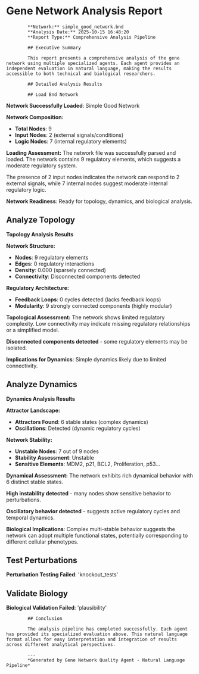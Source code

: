 # Gene Network Analysis Report

            **Network:** simple_good_network.bnd
            **Analysis Date:** 2025-10-15 16:48:20
            **Report Type:** Comprehensive Analysis Pipeline

            ## Executive Summary

            This report presents a comprehensive analysis of the gene network using multiple specialized agents. Each agent provides an independent evaluation in natural language, making the results accessible to both technical and biological researchers.

            ## Detailed Analysis Results

            ## Load Bnd Network
**Network Successfully Loaded**: Simple Good Network

**Network Composition:**
- **Total Nodes**: 9
- **Input Nodes**: 2 (external signals/conditions)
- **Logic Nodes**: 7 (internal regulatory elements)

**Loading Assessment:**
The network file was successfully parsed and loaded. The network contains 9 regulatory elements, which suggests a moderate regulatory system.

The presence of 2 input nodes indicates the network can respond to 2 external signals, while 7 internal nodes suggest moderate internal regulatory logic.

**Network Readiness**: Ready for topology, dynamics, and biological analysis.
## Analyze Topology
**Topology Analysis Results**

**Network Structure:**
- **Nodes**: 9 regulatory elements
- **Edges**: 0 regulatory interactions
- **Density**: 0.000 (sparsely connected)
- **Connectivity**: Disconnected components detected

**Regulatory Architecture:**
- **Feedback Loops**: 0 cycles detected (lacks feedback loops)
- **Modularity**: 9 strongly connected components (highly modular)

**Topological Assessment:**
The network shows limited regulatory complexity. Low connectivity may indicate missing regulatory relationships or a simplified model.

**Disconnected components detected** - some regulatory elements may be isolated.

**Implications for Dynamics**: Simple dynamics likely due to limited connectivity.
## Analyze Dynamics
**Dynamics Analysis Results**

**Attractor Landscape:**
- **Attractors Found**: 6 stable states (complex dynamics)
- **Oscillations**: Detected (dynamic regulatory cycles)

**Network Stability:**
- **Unstable Nodes**: 7 out of 9 nodes
- **Stability Assessment**: Unstable
- **Sensitive Elements**: MDM2, p21, BCL2, Proliferation, p53...

**Dynamical Assessment:**
The network exhibits rich dynamical behavior with 6 distinct stable states.

**High instability detected** - many nodes show sensitive behavior to perturbations.

**Oscillatory behavior detected** - suggests active regulatory cycles and temporal dynamics.

**Biological Implications**: Complex multi-stable behavior suggests the network can adopt multiple functional states, potentially corresponding to different cellular phenotypes.
## Test Perturbations
**Perturbation Testing Failed**: 'knockout_tests'
## Validate Biology
**Biological Validation Failed**: 'plausibility'


            ## Conclusion

            The analysis pipeline has completed successfully. Each agent has provided its specialized evaluation above. This natural language format allows for easy interpretation and integration of results across different analytical perspectives.

            ---
            *Generated by Gene Network Quality Agent - Natural Language Pipeline*
            